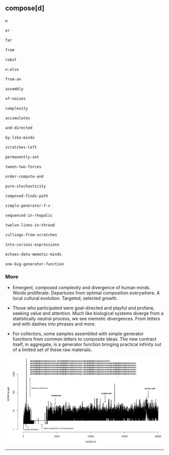 ## compose[d]

`w`

`er`

`far`

`from`

`robot`

`n-also`

`from-an`

`assembly`

`of-noises`

`complexity`

`accumulates`

`and-directed`

`by-like-minds`

`scratches-left`

`permanently-set`

`tween-two-forces`

`order-compute-and`

`pure-stochasticity`

`composed-finds-path`

`simple-generator-f-s`

`sequenced-in-rhopalic`

`twelve-lines-in-thread`

`cullings-from-scratches`

`into-curious-expressions`

`echoes-data-memetic-minds`

`one-big-generator-function`



### More

* Emergent, composed complexity and divergence of human minds. Words proliferate. Departures from optimal composition everywhere. A local cultural evolution. Targeted, selected growth.

* Those who participated were goal-directed and playful and profane, seeking value and attention. Much like biological systems diverge from a statistically neutral process, we see memetic divergences. From letters and with dashes into phrases and more. 

* For collectors, some samples assembled with simple generator functions from common letters to composite ideas. The new contract itself, in aggregate, is a generator function bringing practical infinity out of a limited set of these raw materials. 

![WORD generations showing curious dalliances](../assets/word_gen_1.png?raw=True)

---

